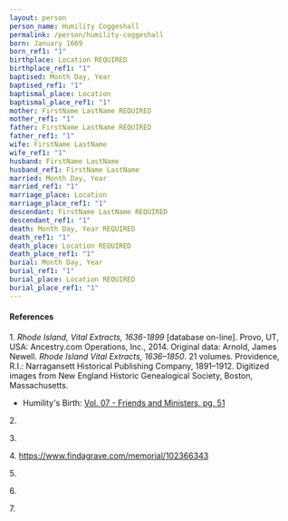 ```yaml
---
layout: person
person_name: Humility Coggeshall
permalink: /person/humility-coggeshall
born: January 1669
born_ref1: "1"
birthplace: Location REQUIRED
birthplace_ref1: "1"
baptised: Month Day, Year
baptised_ref1: "1"
baptismal_place: Location
baptismal_place_ref1: "1"
mother: FirstName LastName REQUIRED
mother_ref1: "1"
father: FirstName LastName REQUIRED
father_ref1: "1"
wife: FirstName LastName
wife_ref1: "1"
husband: FirstName LastName
husband_ref1: FirstName LastName
married: Month Day, Year
married_ref1: "1"
marriage_place: Location
marriage_place_ref1: "1"
descendant: FirstName LastName REQUIRED
descendant_ref1: "1"
death: Month Day, Year REQUIRED
death_ref1: "1"
death_place: Location REQUIRED
death_place_ref1: "1"
burial: Month Day, Year
burial_ref1: "1"
burial_place: Location REQUIRED
burial_place_ref1: "1"
---
```


#### References

<a id="1">1.</a> _Rhode Island, Vital Extracts, 1636-1899_ [database on-line]. Provo, UT, USA: Ancestry.com Operations, Inc., 2014. Original data: Arnold, James Newell. _Rhode Island Vital Extracts, 1636–1850_. 21 volumes. Providence, R.I.: Narragansett Historical Publishing Company, 1891–1912. Digitized images from New England Historic Genealogical Society, Boston, Massachusetts.
* Humility's Birth: [Vol. 07 - Friends and Ministers, pg. 51](https://search.ancestrylibrary.com/cgi-bin/sse.dll?dbid=3897&h=201827&indiv=try&o_vc=Record:OtherRecord&rhSource=7836)

<a id="2">2.</a>

<a id="3">3.</a>

<a id="4">4.</a> https://www.findagrave.com/memorial/102366343

<a id="5">5.</a>

<a id="6">6.</a>

<a id="7">7.</a>
